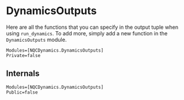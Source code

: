 
# DynamicsOutputs

Here are all the functions that you can specify in the output tuple when using
`run_dynamics`.
To add more, simply add a new function in the `DynamicsOutputs` module. 
```@autodocs
Modules=[NQCDynamics.DynamicsOutputs]
Private=false
```

## Internals

```@autodocs
Modules=[NQCDynamics.DynamicsOutputs]
Public=false
```
